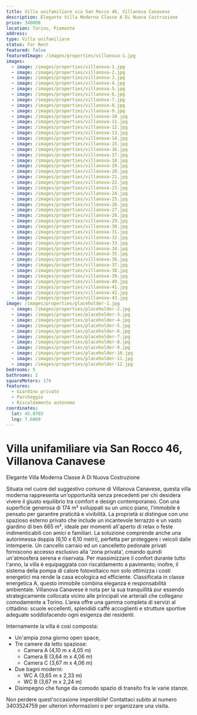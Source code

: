 ```yaml
---
title: Villa unifamiliare via San Rocco 46, Villanova Canavese
description: Elegante Villa Moderna Classe A Di Nuova Costruzione
price: 340000
location: Torino, Piemonte
address: 
type: Villa unifamiliare
status: For Rent
featured: false
featuredImage: /images/properties/villanova-1.jpg
images:
  - image: /images/properties/villanova-1.jpg
  - image: /images/properties/villanova-2.jpg
  - image: /images/properties/villanova-3.jpg
  - image: /images/properties/villanova-4.jpg
  - image: /images/properties/villanova-5.jpg
  - image: /images/properties/villanova-6.jpg
  - image: /images/properties/villanova-7.jpg
  - image: /images/properties/villanova-8.jpg
  - image: /images/properties/villanova-9.jpg
  - image: /images/properties/villanova-10.jpg
  - image: /images/properties/villanova-11.jpg
  - image: /images/properties/villanova-12.jpg
  - image: /images/properties/villanova-13.jpg
  - image: /images/properties/villanova-14.jpg
  - image: /images/properties/villanova-15.jpg
  - image: /images/properties/villanova-16.jpg
  - image: /images/properties/villanova-17.jpg
  - image: /images/properties/villanova-18.jpg
  - image: /images/properties/villanova-19.jpg
  - image: /images/properties/villanova-20.jpg
  - image: /images/properties/villanova-21.jpg
  - image: /images/properties/villanova-22.jpg
  - image: /images/properties/villanova-23.jpg
  - image: /images/properties/villanova-24.jpg
  - image: /images/properties/villanova-25.jpg
  - image: /images/properties/villanova-26.jpg
  - image: /images/properties/villanova-27.jpg
  - image: /images/properties/villanova-28.jpg
  - image: /images/properties/villanova-29.jpg
  - image: /images/properties/villanova-30.jpg
  - image: /images/properties/villanova-31.jpg
  - image: /images/properties/villanova-32.jpg
  - image: /images/properties/villanova-33.jpg
  - image: /images/properties/villanova-34.jpg
  - image: /images/properties/villanova-35.jpg
  - image: /images/properties/villanova-36.jpg
  - image: /images/properties/villanova-37.jpg
  - image: /images/properties/villanova-38.jpg
  - image: /images/properties/villanova-39.jpg
  - image: /images/properties/villanova-40.jpg
  - image: /images/properties/villanova-41.jpg
  - image: /images/properties/villanova-42.jpg
  - image: /images/properties/villanova-43.jpg
image: /images/properties/placeholder-1.jpg
  - image: /images/properties/placeholder-2.jpg
  - image: /images/properties/placeholder-3.jpg
  - image: /images/properties/placeholder-4.jpg
  - image: /images/properties/placeholder-5.jpg
  - image: /images/properties/placeholder-6.jpg
  - image: /images/properties/placeholder-7.jpg
  - image: /images/properties/placeholder-8.jpg
  - image: /images/properties/placeholder-9.jpg
  - image: /images/properties/placeholder-10.jpg
  - image: /images/properties/placeholder-11.jpg
  - image: /images/properties/placeholder-12.jpg
bedrooms: 5
bathrooms: 1
squareMeters: 174
features:
  - Giardino privato
  - Parcheggio
  - Riscaldamento autonomo
coordinates:
  lat: 45.0703
  lng: 7.6869
---
```


# Villa unifamiliare via San Rocco 46, Villanova Canavese

Elegante Villa Moderna Classe A Di Nuova Costruzione
  
  Situata nel cuore del suggestivo comune di Villanova Canavese, questa villa moderna rappresenta un'opportunità senza precedenti per chi desidera vivere il giusto equilibrio tra comfort e design contemporaneo. Con una superficie generosa di 174 m² sviluppati su un unico piano, l'immobile è pensato per garantire praticità e vivibilità. La proprietà si distingue con uno spazioso esterno privato che include un incantevole terrazzo e un vasto giardino di ben 665 m², ideale per momenti all'aperto di relax o feste indimenticabili con amici e familiari. La soluzione comprende anche una autorimessa doppia (6,10 x 6,10 metri), perfetta per proteggere i veicoli dalle intemperie. Un cancello carraio ed un cancelletto pedonale privati forniscono accesso esclusivo alla 'zona privata', creando quindi un'atmosfera serena e riservata. Per massimizzare il confort durante tutto l'anno, la villa è equipaggiata con riscaldamento a pavimento; inoltre, il sistema della pompa di calore fotovoltaico non solo ottimizza i costi energetici ma rende la casa ecologica ed efficiente. Classificata in classe energetica A, questo immobile combina eleganza e responsabilità ambientale. Villanova Canavese è nota per la sua tranquillità pur essendo strategicamente collocata vicino alle principali vie arteriali che collegano comodamente a Torino. L’area offre una gamma completa di servizi al cittadino: scuole eccellenti, splendidi caffè accoglienti e strutture sportive adeguate soddisfacendo ogni esigenza dei residenti.
  
  Internamente la villa è così composta:
  - Un'ampia zona giorno open space,
  - Tre camere da letto spaziose:
    - Camera A (4,10 m x 4,05 m)
    - Camera B (3,64 m x 4,06 m)
    - Camera C (3,67 m x 4,06 m)
  - Due bagni moderni:
    - WC A (3,65 m x 2,33 m)
    - WC B (3,67 m x 2,24 m)
  - Disimpegno che funge da comodo spazio di transito fra le varie stanze.
  
  Non perdere quest'occasione imperdibile! Contattaci subito al numero 3403524759 per ulteriori informazioni o per organizzare una visita.

